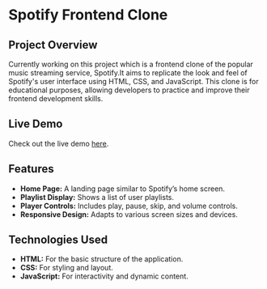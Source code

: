 # **Spotify Frontend Clone**
## **Project Overview**
Currently working on this project which is a frontend clone of the popular music streaming service, Spotify.It aims to replicate the look and feel of Spotify's user interface using HTML, CSS, and JavaScript. This clone is for educational purposes, allowing developers to practice and improve their frontend development skills.

## **Live Demo**
Check out the live demo [here](  https://harshscripts22.github.io/Spotify-Clone/).

## **Features**
- **Home Page:** A landing page similar to Spotify’s home screen.
- **Playlist Display:** Shows a list of user playlists.
- **Player Controls:** Includes play, pause, skip, and volume controls.
- **Responsive Design:** Adapts to various screen sizes and devices.

## **Technologies Used**
- **HTML:** For the basic structure of the application.
- **CSS:** For styling and layout.
- **JavaScript:** For interactivity and dynamic content.
